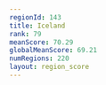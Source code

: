 ```yaml
---
regionId: 143
title: Iceland
rank: 79
meanScore: 70.29
globalMeanScore: 69.21
numRegions: 220
layout: region_score
---
```


